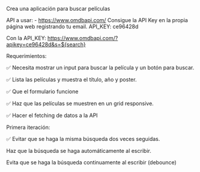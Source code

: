 Crea una aplicación para buscar películas

API a usar: - https://www.omdbapi.com/
Consigue la API Key en la propia página web registrando tu email.
API_KEY: ce96428d

Con la API_KEY: https://www.omdbapi.com/?apikey=ce96428d&s=${search}

Requerimientos:

✅ Necesita mostrar un input para buscar la película y un botón para buscar.

✅ Lista las películas y muestra el título, año y poster.

✅ Que el formulario funcione

✅ Haz que las películas se muestren en un grid responsive.

✅ Hacer el fetching de datos a la API

Primera iteración:

✅ Evitar que se haga la misma búsqueda dos veces seguidas.

Haz que la búsqueda se haga automáticamente al escribir.

Evita que se haga la búsqueda continuamente al escribir (debounce)
